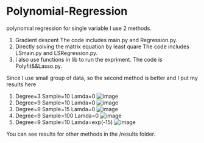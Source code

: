 # Polynomial-Regression
polynomial regression for single variable
I use 2 methods.
1. Gradient descent
  The code includes main.py and Regression.py.
2. Directly solving the matrix equation by least quare
  The code includes LSmain.py and LSRegression.py.
3. I also use functions in lib to run the expriment. The code is Polyfit&&Lasso.py.

Since I use small group of data, so the second method is better and I put my results here
1. Degree=3 Sample=10 Lamda=0
![image](https://github.com/JoeFannie/Polynomial-Regression/edit/master/results/ls3d10s.png)
2. Degree=9 Sample=10 Lamda=0
![image](https://github.com/JoeFannie/Polynomial-Regression/edit/master/results/ls9d10s.png)
3. Degree=9 Sample=15 Lamda=0
![image](https://github.com/JoeFannie/Polynomial-Regression/edit/master/results/ls9d15s.png)
4. Degree=9 Sample=100 Lamda=0
![image](https://github.com/JoeFannie/Polynomial-Regression/edit/master/results/ls9d100s.png)
5. Degree=9 Sample=10 Lamda=exp(-15)
![image](https://github.com/JoeFannie/Polynomial-Regression/edit/master/results/ls9d10swithRe.png)

You can see results for other methods in the /results folder.
